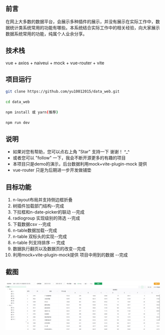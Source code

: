  ## 前言
 在网上大多数的数据平台，会展示多种插件的展示，并没有展示在实际工作中，数据统计类系统常用的功能有哪些。本系统结合实际工作中的相关经验，向大家展示数据系统常用的功能，纯属个人业余分享。

 ## 技术栈
 vue + axios + naiveui + mock + vue-router + vite
 
 ## 项目运行

 ```bash
git clone https://github.com/yu10012015/data_web.git

cd data_web

npm install 或 yarn(推荐)

npm run dev

 ```
## 说明
- 如果对您有帮助，您可以点右上角 "Star" 支持一下 谢谢！ ^_^
- 或者您可以 "follow" 一下，我会不断开源更多的有趣的项目
- 本项目只是demo的演示，后台数据利用mock+vite-plugin-mock 提供
- vue-router 只是为后期进一步开发做铺垫
## 目标功能
1. n-layout布局并支持侧边框折叠
2. 树插件加载部门结构--完成
3. 下拉框和n-date-picker的联动 --完成
4. radiogroup 实现级别的筛选 --完成
5. 下载数据csv --完成
6. n-table数据加载--完成
7. n-table 双标头的实现--完成
8. n-table 列支持排序 -- 完成
9. 数据执行翻页以及数据页的改变--完成
10. 利用mock+vite-plugin-mock提供 项目中用到的数据 --完成
 
## 截图
![alt text](image.jpg)

